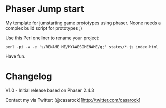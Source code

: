 # Phaser Jump start

My template for jumstarting game prototypes using phaser. Noone needs a complex build script for prototypes ;)

Use this Perl oneliner to rename your project:

`perl -pi -w -e 's/RENAME_ME/MYAWESOMENAME/g;' states/*.js index.html`

Have fun.

# Changelog
V1.0 - Initial release based on Phaser 2.4.3

Contact my via Twitter: (@casarock)[http://twitter.com/casarock]
